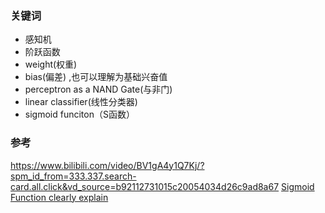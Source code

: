 ### 关键词

- 感知机
- 阶跃函数
- weight(权重)
- bias(偏差) ,也可以理解为基础兴奋值
- perceptron as a NAND Gate(与非门)
- linear classifier(线性分类器)
- sigmoid funciton（S函数）

### 参考

https://www.bilibili.com/video/BV1gA4y1Q7Kj/?spm_id_from=333.337.search-card.all.click&vd_source=b92112731015c20054034d26c9ad8a67
[Sigmoid Function clearly explain](https://www.youtube.com/watch?v=TPqr8t919YM)
